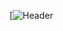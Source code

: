 [![Header](https://www.canva.com/design/DAE9qFQMkD8/a6tv7ef7QqTdVgA_Jbr2og/view?utm_content=DAE9qFQMkD8&utm_campaign=designshare&utm_medium=link&utm_source=publishsharelink"Header")

<!--
**marthadinatarf/marthadinatarf** is a ✨ _special_ ✨ repository because its `README.md` (this file) appears on your GitHub profile.

Here are some ideas to get you started:

- 🔭 I’m currently working on ...
- 🌱 I’m currently learning ...
- 👯 I’m looking to collaborate on ...
- 🤔 I’m looking for help with ...
- 💬 Ask me about ...
- 📫 How to reach me: ...
- 😄 Pronouns: ...
- ⚡ Fun fact: ...
-->
